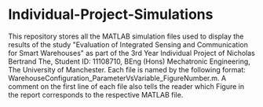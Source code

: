 # Individual-Project-Simulations

This repository stores all the MATLAB simulation files used to display the results of the study "Evaluation of Integrated Sensing and Communication for Smart Warehouses" as part of the 3rd Year Individual Project of Nicholas Bertrand The, Student ID: 11108710, BEng (Hons) Mechatronic Engineering, The University of Manchester. Each file is named by the following format: WarehouseConfiguration_ParameterVsVariable_FigureNumber.m. A comment on the first line of each file also tells the reader which Figure in the report corresponds to the respective MATLAB file.
